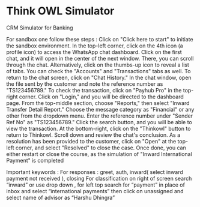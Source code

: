 # Think OWL Simulator
 CRM Simulator for Banking 

For sandbox one follow these steps :
Click on "Click here to start" to initiate the sandbox environment.
In the top-left corner, click on the 4th icon (a profile icon) to access the WhatsApp chat dashboard.
Click on the first chat, and it will open in the center of the next window. There, you can scroll through the chat.
Alternatively, click on the thumbs-up icon to reveal a list of tabs. You can check the "Accounts" and "Transactions" tabs as well.
To return to the chat screen, click on "Chat History."
In the chat window, open the file sent by the customer and note the reference number as "TS123456789."
To check the transaction, click on "Payhub Pro" in the top-right corner.
Click on "Login," and you will be directed to the dashboard page.
From the top-middle section, choose "Reports," then select "Inward Transfer Detail Report."
Choose the message category as "Financial" or any other from the dropdown menu.
Enter the reference number under "Sender Ref No" as "TS123456789."
Click the search button, and you will be able to view the transaction.
At the bottom-right, click on the "Thinkowl" button to return to Thinkowl. Scroll down and review the chat's conclusion.
As a resolution has been provided to the customer, click on "Open" at the top-left corner, and select "Resolved" to close the case.
Once done, you can either restart or close the course, as the simulation of "Inward International Payment" is completed
 
Important keywords :
For responses : greet, auth, inward( select inward payment not received ), closing
For classification on right of screen search “inward” or use drop down , for left top search for “payment” in place of inbox and select “international payments” then click on unassigned and select name of advisor as “Harshu Dhingra”
